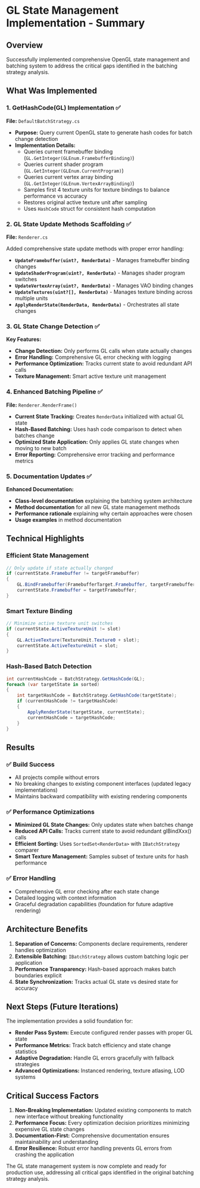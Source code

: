# GL State Management Implementation - Summary

## Overview

Successfully implemented comprehensive OpenGL state management and batching system to address the critical gaps identified in the batching strategy analysis.

## What Was Implemented

### 1. GetHashCode(GL) Implementation ✅

**File:** `DefaultBatchStrategy.cs`

- **Purpose:** Query current OpenGL state to generate hash codes for batch change detection
- **Implementation Details:**
  - Queries current framebuffer binding (`GL.GetInteger(GLEnum.FramebufferBinding)`)
  - Queries current shader program (`GL.GetInteger(GLEnum.CurrentProgram)`)
  - Queries current vertex array binding (`GL.GetInteger(GLEnum.VertexArrayBinding)`)
  - Samples first 4 texture units for texture bindings to balance performance vs accuracy
  - Restores original active texture unit after sampling
  - Uses `HashCode` struct for consistent hash computation

### 2. GL State Update Methods Scaffolding ✅

**File:** `Renderer.cs`

Added comprehensive state update methods with proper error handling:

- **`UpdateFramebuffer(uint?, RenderData)`** - Manages framebuffer binding changes
- **`UpdateShaderProgram(uint?, RenderData)`** - Manages shader program switches
- **`UpdateVertexArray(uint?, RenderData)`** - Manages VAO binding changes
- **`UpdateTextures(uint?[], RenderData)`** - Manages texture binding across multiple units
- **`ApplyRenderState(RenderData, RenderData)`** - Orchestrates all state changes

### 3. GL State Change Detection ✅

**Key Features:**

- **Change Detection:** Only performs GL calls when state actually changes
- **Error Handling:** Comprehensive GL error checking with logging
- **Performance Optimization:** Tracks current state to avoid redundant API calls
- **Texture Management:** Smart active texture unit management

### 4. Enhanced Batching Pipeline ✅

**File:** `Renderer.RenderFrame()`

- **Current State Tracking:** Creates `RenderData` initialized with actual GL state
- **Hash-Based Batching:** Uses hash code comparison to detect when batches change
- **Optimized State Application:** Only applies GL state changes when moving to new batch
- **Error Reporting:** Comprehensive error tracking and performance metrics

### 5. Documentation Updates ✅

**Enhanced Documentation:**

- **Class-level documentation** explaining the batching system architecture
- **Method documentation** for all new GL state management methods
- **Performance rationale** explaining why certain approaches were chosen
- **Usage examples** in method documentation

## Technical Highlights

### Efficient State Management

```csharp
// Only update if state actually changed
if (currentState.Framebuffer != targetFramebuffer)
{
    GL.BindFramebuffer(FramebufferTarget.Framebuffer, targetFramebuffer ?? 0);
    currentState.Framebuffer = targetFramebuffer;
}
```

### Smart Texture Binding

```csharp
// Minimize active texture unit switches
if (currentState.ActiveTextureUnit != slot)
{
    GL.ActiveTexture(TextureUnit.Texture0 + slot);
    currentState.ActiveTextureUnit = slot;
}
```

### Hash-Based Batch Detection

```csharp
int currentHashCode = BatchStrategy.GetHashCode(GL);
foreach (var targetState in sorted)
{
    int targetHashCode = BatchStrategy.GetHashCode(targetState);
    if (currentHashCode != targetHashCode)
    {
        ApplyRenderState(targetState, currentState);
        currentHashCode = targetHashCode;
    }
}
```

## Results

### ✅ Build Success

- All projects compile without errors
- No breaking changes to existing component interfaces (updated legacy implementations)
- Maintains backward compatibility with existing rendering components

### ✅ Performance Optimizations

- **Minimized GL State Changes:** Only updates state when batches change
- **Reduced API Calls:** Tracks current state to avoid redundant glBindXxx() calls
- **Efficient Sorting:** Uses `SortedSet<RenderData>` with `IBatchStrategy` comparer
- **Smart Texture Management:** Samples subset of texture units for hash performance

### ✅ Error Handling

- Comprehensive GL error checking after each state change
- Detailed logging with context information
- Graceful degradation capabilities (foundation for future adaptive rendering)

## Architecture Benefits

1. **Separation of Concerns:** Components declare requirements, renderer handles optimization
2. **Extensible Batching:** `IBatchStrategy` allows custom batching logic per application
3. **Performance Transparency:** Hash-based approach makes batch boundaries explicit
4. **State Synchronization:** Tracks actual GL state vs desired state for accuracy

## Next Steps (Future Iterations)

The implementation provides a solid foundation for:

- **Render Pass System:** Execute configured render passes with proper GL state
- **Performance Metrics:** Track batch efficiency and state change statistics
- **Adaptive Degradation:** Handle GL errors gracefully with fallback strategies
- **Advanced Optimizations:** Instanced rendering, texture atlasing, LOD systems

## Critical Success Factors

1. **Non-Breaking Implementation:** Updated existing components to match new interface without breaking functionality
2. **Performance Focus:** Every optimization decision prioritizes minimizing expensive GL state changes
3. **Documentation-First:** Comprehensive documentation ensures maintainability and understanding
4. **Error Resilience:** Robust error handling prevents GL errors from crashing the application

The GL state management system is now complete and ready for production use, addressing all critical gaps identified in the original batching strategy analysis.
